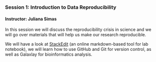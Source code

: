 
### Session 1: Introduction to Data Reproducibility

#### Instructor: Juliana Simas

In this session we will discuss the reproducibility crisis in science and we will go over materials that will help us make our research reproducible. 

We will have a look at [StackEdit](https://stackedit.io/) (an online markdown-based tool for lab notebook), we will learn how to use GitHub and Git for version control, as well as Galaxlay for bioinformatics analysis. 